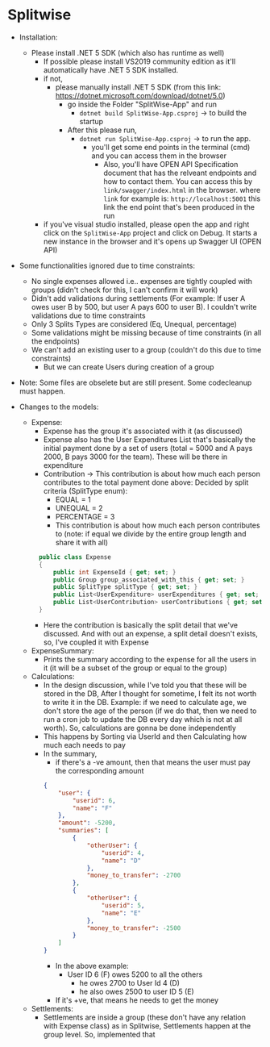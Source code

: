 # Splitwise

- Installation:
  - Please install .NET 5 SDK (which also has runtime as well)
    - If possible please install VS2019 community edition as it'll automatically have .NET 5 SDK installed.
    - if not,
      - please manually install .NET 5 SDK (from this link: https://dotnet.microsoft.com/download/dotnet/5.0)
        - go inside the Folder "SplitWise-App" and run 
          - ```dotnet build SplitWise-App.csproj``` -> to build the startup
        - After this please run, 
          - ```dotnet run SplitWise-App.csproj``` -> to run the app.
            - you'll get some end points in the terminal (cmd) and you can access them in the browser
              - Also, you'll have OPEN API Specification document that has the relveant endpoints and how to contact them. You can access this by ```link/swagger/index.html``` in the browser. where ```link``` for example is: ```http://localhost:5001``` this link the end point that's been produced in the run
    - if you've visual studio installed, please open the app and right click on the ```SplitWise-App``` project and click on Debug. It starts a new instance in the browser and it's opens up Swagger UI (OPEN API)

- Some functionalities ignored due to time constraints:
    - No single expenses allowed i.e.. expenses are tightly coupled with groups (didn't check for this, I can't confirm it will work)
    - Didn't add validations during settlements (For example: If user A owes user B by 500, but user A pays 600 to user B). I couldn't write validations due to time constraints
    - Only 3 Splits Types are considered (Eq, Unequal, percentage)
    - Some validations might be missing because of time constraints (in all the endpoints)
    - We can't add an existing user to a group (couldn't do this due to time constraints)
      - But we can create Users during creation of a group

- Note: Some files are obselete but are still present. Some codecleanup must happen.

- Changes to the models:
    - Expense:
      - Expense has the group it's associated with it (as discussed)
      - Expense also has the User Expenditures List that's basically the initial payment done by a set of users (total = 5000 and A pays 2000, B pays 3000 for the team). These will be there in expenditure
      - Contribution -> This contribution is about how much each person contributes to the total payment done above: Decided by split criteria (SplitType enum): 
          - EQUAL = 1
          - UNEQUAL = 2
          - PERCENTAGE = 3
        - This contribution is about how much each person contributes to (note: if equal we divide by the entire group length and share it with all) 
      ```cs
        public class Expense
        {
            public int ExpenseId { get; set; }
            public Group group_associated_with_this { get; set; }
            public SplitType splitType { get; set; }
            public List<UserExpenditure> userExpenditures { get; set; }
            public List<UserContribution> userContributions { get; set; }
        }
      ```
      - Here the contribution is basically the split detail that we've discussed. And with out an expense, a split detail doesn't exists, so, I've coupled it with Expense
    - ExpenseSummary:
      - Prints the summary according to the expense for all the users in it (it will be a subset of the group or equal to the group)
    - Calculations:
      - In the design discussion, while I've told you that these will be stored in the DB, After I thought for sometime, I felt its not worth to write it in the DB. Example: if we need to calculate age, we don't store the age of the person (if we do that, then we need to run a cron job to update the DB every day which is not at all worth). So, calculations are gonna be done independently
      - This happens by Sorting via UserId and then Calculating how much each needs to pay
      - In the summary,
        - if there's a -ve amount, then that means the user must pay the corresponding amount
        ```json
        {
            "user": {
                "userid": 6,
                "name": "F"
            },
            "amount": -5200,
            "summaries": [
                {
                    "otherUser": {
                        "userid": 4,
                        "name": "D"
                    },
                    "money_to_transfer": -2700
                },
                {
                    "otherUser": {
                        "userid": 5,
                        "name": "E"
                    },
                    "money_to_transfer": -2500
                }
            ]
        }
        ```
        - In the above example:
            - User ID 6 (F) owes 5200 to all the others
              - he owes 2700 to User Id 4 (D)
              - he also owes 2500 to user ID 5 (E)
        - If it's +ve, that means he needs to get the money 
    - Settlements:
      - Settlements are inside a group (these don't have any relation with Expense class) as in Splitwise, Settlements happen at the group level. So, implemented that
